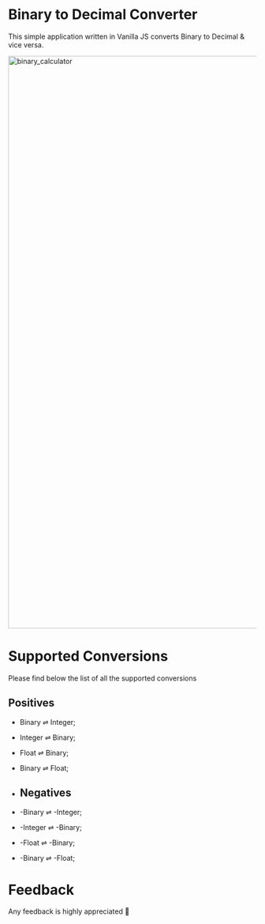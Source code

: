 # Binary to Decimal Converter
This simple application written in Vanilla JS converts Binary to Decimal & vice versa.

<img width="1159" alt="binary_calculator" src="https://github.com/yannickBona/binary-calculator/assets/105713790/179f865d-9478-4b48-9efa-3327b65e6bc1">

# Supported Conversions
Please find below the list of all the supported conversions

## Positives
- Binary ⇌ Integer;
- Integer ⇌ Binary;
- Float ⇌ Binary;
- Binary ⇌ Float;

- ## Negatives
- -Binary ⇌ -Integer;
- -Integer ⇌ -Binary;
- -Float ⇌ -Binary;
- -Binary ⇌ -Float;


 # Feedback
 Any feedback is highly appreciated 🙂


